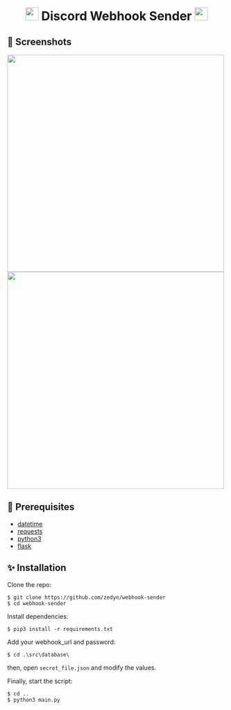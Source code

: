 <h1 align="center"><img src="https://cliply.co/wp-content/uploads/2021/08/372108630_DISCORD_LOGO_400.gif" width="30px"> Discord Webhook Sender <img src="https://cliply.co/wp-content/uploads/2021/08/372108630_DISCORD_LOGO_400.gif" width="30px"></h1>

## 📸 Screenshots
<img src='https://i.hizliresim.com/9efk7u5.png' align='center' width=500>
<img src='https://i.hizliresim.com/hefjwca.png' align='center' width=500>


## 🚧 Prerequisites
- [datetime](https://docs.python.org/3/library/datetime.html)
- [requests](https://pypi.org/project/requests/)
- [python3](https://www.python.org/)
- [flask](https://flask.palletsprojects.com/en/2.0.x/)

## ✨ Installation
Clone the repo:

```console
$ git clone https://github.com/zedyn/webhook-sender
$ cd webhook-sender
```

Install dependencies:

```console
$ pip3 install -r requirements.txt
```

Add your webhook_url and password:

```console
$ cd .\src\database\
```

then, open ```secret_file.json``` and modify the values.


Finally, start the script:

```console
$ cd ..
$ python3 main.py
```
